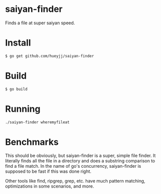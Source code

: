 # saiyan-finder
Finds a file at super saiyan speed.

# Install
```bash
$ go get github.com/hueyjj/saiyan-finder
```

# Build
```bash
$ go build
```

# Running
```bash
./saiyan-finder wheremyfileat
```

# Benchmarks
This should be obviously, but saiyan-finder is a super, simple file finder. It literally finds all the file in a directory and does a substring comparison to find a file match. In the name of go's concurrency, saiyan-finder is supposed to be fast if this was done right.


Other tools like find, ripgrep, grep, etc. have much pattern matching, optimizations in some scenarios, and more.